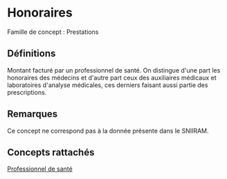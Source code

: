 # Honoraires 
<!-- SPDX-License-Identifier: MPL-2.0 -->

Famille de concept : Prestations

## Définitions

Montant facturé par un professionnel de santé. On distingue d'une part les honoraires des médecins et d'autre part ceux des auxiliaires médicaux et laboratoires d'analyse médicales, ces derniers faisant aussi partie des prescriptions.

## Remarques

Ce concept ne correspond pas à la donnée présente dans le SNIIRAM.

## Concepts rattachés

[Professionnel de santé](professionnel_de_sante.md)

